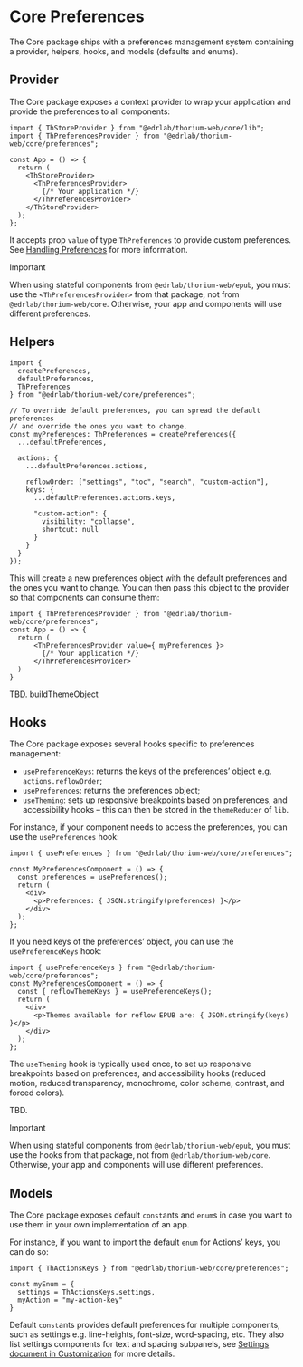 # Core Preferences

The Core package ships with a preferences management system containing a provider, helpers, hooks, and models (defaults and enums).

## Provider

The Core package exposes a context provider to wrap your application and provide the preferences to all components:

```tsx
import { ThStoreProvider } from "@edrlab/thorium-web/core/lib";
import { ThPreferencesProvider } from "@edrlab/thorium-web/core/preferences";

const App = () => {
  return (
    <ThStoreProvider>
      <ThPreferencesProvider>
        {/* Your application */}
      </ThPreferencesProvider>
    </ThStoreProvider>
  );
};
```

It accepts prop `value` of type `ThPreferences` to provide custom preferences. See [Handling Preferences](../../customization/HandlingPreferences.md) for more information.

> [!IMPORTANT]
> When using stateful components from `@edrlab/thorium-web/epub`, you must use the `<ThPreferencesProvider>` from that package, not from `@edrlab/thorium-web/core`. Otherwise, your app and components will use different preferences.

## Helpers

```tsx
import { 
  createPreferences, 
  defaultPreferences,
  ThPreferences 
} from "@edrlab/thorium-web/core/preferences";

// To override default preferences, you can spread the default preferences
// and override the ones you want to change.
const myPreferences: ThPreferences = createPreferences({
  ...defaultPreferences,

  actions: {
    ...defaultPreferences.actions,
    
    reflowOrder: ["settings", "toc", "search", "custom-action"],
    keys: {
      ...defaultPreferences.actions.keys,

      "custom-action": {
        visibility: "collapse",
        shortcut: null
      }
    }
  }
});
```

This will create a new preferences object with the default preferences and the ones you want to change. You can then pass this object to the provider so that components can consume them:

```tsx
import { ThPreferencesProvider } from "@edrlab/thorium-web/core/preferences";
const App = () => {
  return (
      <ThPreferencesProvider value={ myPreferences }>
        {/* Your application */}
      </ThPreferencesProvider>
  )
}
```

TBD. buildThemeObject

## Hooks

The Core package exposes several hooks specific to preferences management:

- `usePreferenceKeys`: returns the keys of the preferences’ object e.g. `actions.reflowOrder`;
- `usePreferences`: returns the preferences object;
- `useTheming`: sets up responsive breakpoints based on preferences, and accessibility hooks – this can then be stored in the `themeReducer` of `lib`.

For instance, if your component needs to access the preferences, you can use the `usePreferences` hook:

```tsx
import { usePreferences } from "@edrlab/thorium-web/core/preferences";

const MyPreferencesComponent = () => {
  const preferences = usePreferences();
  return (
    <div>
      <p>Preferences: { JSON.stringify(preferences) }</p>
    </div>
  );
};
```

If you need keys of the preferences’ object, you can use the `usePreferenceKeys` hook:

```tsx
import { usePreferenceKeys } from "@edrlab/thorium-web/core/preferences";
const MyPreferencesComponent = () => {
  const { reflowThemeKeys } = usePreferenceKeys();
  return (
    <div>
      <p>Themes available for reflow EPUB are: { JSON.stringify(keys) }</p>
    </div>
  );
};
```

The `useTheming` hook is typically used once, to set up responsive breakpoints based on preferences, and accessibility hooks (reduced motion, reduced transparency, monochrome, color scheme, contrast, and forced colors).

TBD.

> [!IMPORTANT]
> When using stateful components from `@edrlab/thorium-web/epub`, you must use the hooks from that package, not from `@edrlab/thorium-web/core`. Otherwise, your app and components will use different preferences.

## Models

The Core package exposes default `const`ants and `enum`s in case you want to use them in your own implementation of an app.

For instance, if you want to import the default `enum` for Actions’ keys, you can do so:

```tsx
import { ThActionsKeys } from "@edrlab/thorium-web/core/preferences";

const myEnum = {
  settings = ThActionsKeys.settings,
  myAction = "my-action-key"
}
```

Default `const`ants provides default preferences for multiple components, such as settings e.g. line-heights, font-size, word-spacing, etc. They also list settings components for text and spacing subpanels, see [Settings document in Customization](../../customization/HandlingPreferences.md#advanced-components) for more details.
